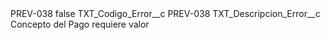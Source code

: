 <?xml version="1.0" encoding="UTF-8"?>
<CustomMetadata xmlns="http://soap.sforce.com/2006/04/metadata" xmlns:xsi="http://www.w3.org/2001/XMLSchema-instance" xmlns:xsd="http://www.w3.org/2001/XMLSchema">
    <label>PREV-038</label>
    <protected>false</protected>
    <values>
        <field>TXT_Codigo_Error__c</field>
        <value xsi:type="xsd:string">PREV-038</value>
    </values>
    <values>
        <field>TXT_Descripcion_Error__c</field>
        <value xsi:type="xsd:string">Concepto del Pago requiere valor</value>
    </values>
</CustomMetadata>
